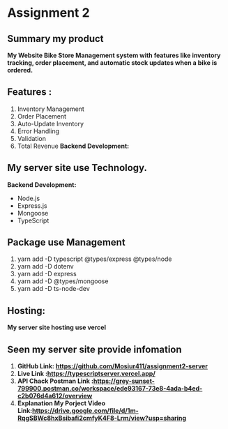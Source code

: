 #   Assignment 2 
## Summary my product
**My Website Bike Store Management system with features like inventory tracking, order placement, and automatic stock updates when a bike is ordered.**

## Features :
1. Inventory Management
2. Order Placement
3. Auto-Update Inventory
4. Error Handling
5. Validation
6. Total Revenue
**Backend Development:**
##  My server site use Technology.
**Backend Development:**
  - Node.js
  - Express.js
  - Mongoose
  - TypeScript
## Package use Management 
1. yarn add -D typescript @types/express @types/node
2. yarn add -D dotenv
3. yarn add -D express
4. yarn add -D @types/mongoose
5. yarn add -D ts-node-dev

## Hosting: 
**My server site hosting use vercel**

## Seen my server site provide infomation
1. **GitHub Link: https://github.com/Mosiur411/assignment2-server**
2. **Live Link :https://typescriptserver.vercel.app/**
3. **API Chack Postman Link :https://grey-sunset-799900.postman.co/workspace/ede93167-73e8-4ada-b4ed-c2b076d4a612/overview**
3. **Explanation My Porject Video Link:https://drive.google.com/file/d/1m-RqgSBWc8hxBsibafi2cmfyK4F8-Lrm/view?usp=sharing**


